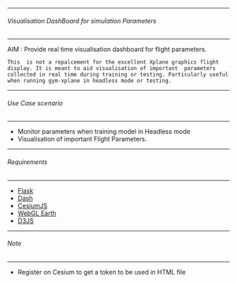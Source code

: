 ---------------------------------------
###### Visualisation DashBoard for simulation Parameters
---------------------------------------

AIM : Provide real time visualisation dashboard for flight parameters.



`This  is not a repalcement for the excellent Xplane graphics flight display. It is meant to aid visualisation of important 
parameters collected in real time during training or testing. Particularly useful when running gym-xplane in headless mode or testing. `

---------------------------------------
######  Use Case scenario
--------------------------------------- 

* Monitor parameters when  training model in Headless mode
* Visualisation of important Flight Parameters.


---------------------------------------
######  Requirements
--------------------------------------- 
* [Flask](http://flask.pocoo.org/)
* [Dash](https://dash.plot.ly/)
* [CesiumJS](https://cesiumjs.org/)
* [WebGL Earth](http://examples.webglearth.com/)
* [D3JS](https://github.com/d3/d3/wiki/Gallery)

---------------------------------------
######  Note
--------------------------------------- 
* Register on Cesium to get a token to be used in HTML file


